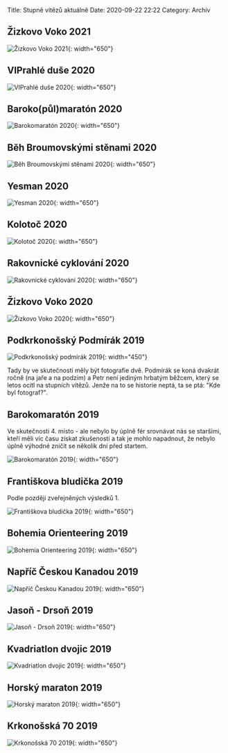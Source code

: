 Title: Stupně vítězů aktuálně
Date: 2020-09-22 22:22
Category: Archív

Žizkovo Voko 2021
-----------------

![Žizkovo Voko 2021]({static}/static/archiv/stupne-vitezu-aktualne/zizkovo-voko-2021.jpg){: width="650"}

VIPrahlé duše 2020
-----------

![VIPrahlé duše 2020]({static}/static/archiv/stupne-vitezu-aktualne/viprahle-duse-2020.jpg){: width="650"}

Baroko(půl)maratón 2020
-----------------------

![Barokomaratón 2020]({static}/static/archiv/stupne-vitezu-aktualne/barokomaraton-2020.jpg){: width="650"}

Běh Broumovskými stěnami 2020
-----------------------------

![Běh Broumovskými stěnami 2020]({static}/static/archiv/stupne-vitezu-aktualne/beh-broumovskymi-stenami-2020.jpg){: width="650"}

Yesman 2020
-----------

![Yesman 2020]({static}/static/archiv/stupne-vitezu-aktualne/yesman-2020.jpg){: width="650"}

Kolotoč 2020
-----------------

![Kolotoč 2020]({static}/static/archiv/stupne-vitezu-aktualne/kolotoc-2020.jpg){: width="650"}

Rakovnické cyklování 2020
-----------------

![Rakovnické cyklování 2020]({static}/static/archiv/stupne-vitezu-aktualne/rakovnicke-cyklovani-2020.jpg){: width="650"}

Žizkovo Voko 2020
-----------------

![Žizkovo Voko 2020]({static}/static/archiv/stupne-vitezu-aktualne/zizkovo-voko-2020.jpg){: width="650"}

Podkrkonošský Podmírák 2019
---------------------------

![Podkrkonošský podmírák 2019]({static}/static/archiv/stupne-vitezu-aktualne/podkrkonossky-podmirak-2019.jpg){: width="450"}

Tady by ve skutečnosti měly být fotografie dvě. Podmírák se koná dvakrát ročně (na jaře a na podzim) a Petr není jediným hrbatým běžcem, který se letos ocitl na stupních vítězů. Jenže na to se historie neptá, ta se ptá: "Kde byl fotograf?".

Barokomaratón 2019
------------------

Ve skutečnosti 4. místo - ale nebylo by úplně fér srovnávat nás se staršími, kteří měli víc času získat zkušenosti a tak je mohlo napadnout, že nebylo úplně výhodné zničit se několik dní před startem.

![Barokomaratón 2019]({static}/static/archiv/stupne-vitezu-aktualne/barokomaraton-2019.jpg){: width="650"}

Františkova bludička 2019
------------------

Podle později zveřejněných výsledků 1.

![Františkova bludička 2019]({static}/static/archiv/stupne-vitezu-aktualne/frantiskova-bludicka-2019.jpg){: width="650"}

Bohemia Orienteering 2019
------------------

![Bohemia Orienteering 2019]({static}/static/archiv/stupne-vitezu-aktualne/bohemia-2019.jpg){: width="650"}

Napříč Českou Kanadou 2019
------------------

![Napříč Českou Kanadou 2019]({static}/static/archiv/stupne-vitezu-aktualne/ceska-kanada-2019.jpg){: width="650"}

Jasoň - Drsoň 2019
------------------

![Jasoň - Drsoň 2019]({static}/static/archiv/stupne-vitezu-aktualne/jason-drson-2019.jpg){: width="650"}

Kvadriatlon dvojic 2019
-----------------------

![Kvadriatlon dvojic 2019]({static}/static/archiv/stupne-vitezu-aktualne/kvadriatlon-dvojic-2019.jpg){: width="650"}

Horský maraton 2019
-------------------

![Horský maraton 2019]({static}/static/archiv/stupne-vitezu-aktualne/horsky-maraton-2019.jpg){: width="650"}

Krkonošská 70 2019
------------------

![Krkonošská 70 2019]({static}/static/archiv/stupne-vitezu-aktualne/krkonosska-70-2019.jpg){: width="650"}
